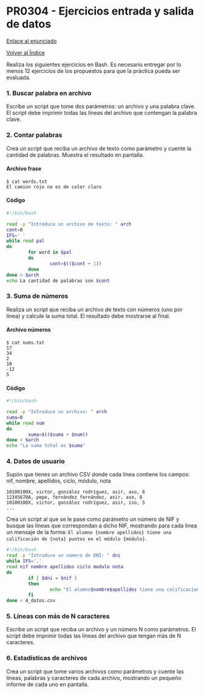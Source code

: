 # PR0304 - Ejercicios entrada y salida de datos

[Enlace al enunciado](https://github.com/vgonzalez165/apuntes_aso/blob/main/ut03/practicas/pr0304_entrada_salida.md)

[Volver al Índice](../../index.md)

Realiza los siguientes ejercicios en Bash. Es necesario entregar por lo menos 12 ejercicios de los propuestos para que la práctica pueda ser evaluada.

### 1. Buscar palabra en archivo

Escribe un script que tome dos parámetros: un archivo y una palabra clave. El script debe imprimir todas las líneas del archivo que contengan la palabra clave.

### 2. Contar palabras

Crea un script que reciba un archivo de texto como parámetro y cuente la cantidad de palabras. Muestra el resultado en pantalla.
#### Archivo frase
```
$ cat words.txt 
El camion rojo no es de color claro
```
#### Código
```bash
#!/bin/bash

read -p "Introduce un archivo de texto: " arch
cont=0
IFS=' '
while read pal
do
        for word in $pal
        do
                cont=$(($cont + 1))
        done
done < $arch
echo La cantidad de palabras son $cont
```

### 3. Suma de números
Realiza un script que reciba un archivo de texto con números (uno por línea) y calcule la suma total. El resultado debe mostrarse al final.
#### Archivo números
```
$ cat nums.txt 
17
34
2
10
-12
5
```
#### Código
```bash
#!/bin/bash

read -p "Introduce un archivo: " arch
suma=0
while read num
do
        suma=$(($suma + $num))
done < $arch
echo "La suma total es $suma"
```

### 4. Datos de usuario
Supón que tienes un archivo CSV donde cada línea contiene los campos: nif, nombre, apellidos, ciclo, módulo, nota
```csv
10100100X, victor, gonzález rodríguez, asir, aso, 6
12345678A, pepe, fernández fernández, asir, aso, 8
10100100X, victor, gonzález rodríguez, asir, iso, 5
...
```
Crea un script al que se le pase como parámetro un número de NIF y busque las líneas que correspondan a dicho NIF, mostrando para cada línea un mensaje de la forma: `El alumno {nombre apellidos} tiene una calificación de {nota} puntos en el módulo {módulo}`.
```bash
#!/bin/bash
read -p "Introduce un número de DNI: " dni
while IFS=','
read nif nombre apellidos ciclo modulo nota
do
        if [ $dni = $nif ]
        then
                echo "El alumno$nombre$apellidos tiene una calificacion de$nota puntos en el módulo$modulo"
        fi
done < 4_datos.csv
```

### 5. Líneas con más de N caracteres

Escribe un script que reciba un archivo y un número N como parámetros. El script debe imprimir todas las líneas del archivo que tengan más de N caracteres.


### 6. Estadísticas de archivos

Crea un script que tome varios archivos como parámetros y cuente las líneas, palabras y caracteres de cada archivo, mostrando un pequeño informe de cada uno en pantalla.